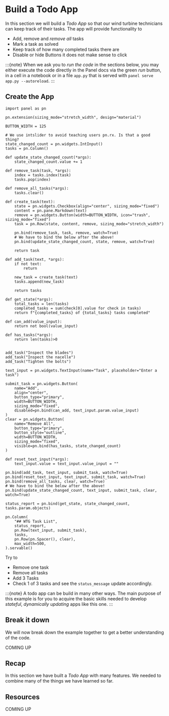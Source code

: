 # Build a Todo App

In this section we will build a *Todo App* so that our wind turbine technicians can keep track of their tasks. The app will provide functionality to

- Add, remove and *remove all* tasks
- Mark a task as solved
- Keep track of how many completed tasks there are
- Disable or hide Buttons it does not make sense to click

:::{note}
When we ask you to *run the code* in the sections below, you may either execute the code directly in the Panel docs via the green *run* button, in a cell in a notebook or in a file `app.py` that is served with `panel serve app.py --autoreload`.
:::

## Create the App

```{pyodide}
import panel as pn

pn.extension(sizing_mode="stretch_width", design="material")

BUTTON_WIDTH = 125

# We use intslider to avoid teaching users pn.rx. Is that a good thing?
state_changed_count = pn.widgets.IntInput()
tasks = pn.Column()

def update_state_changed_count(*args):
    state_changed_count.value += 1

def remove_task(task, *args):
    index = tasks.index(task)
    tasks.pop(index)

def remove_all_tasks(*args):
    tasks.clear()

def create_task(text):
    state = pn.widgets.Checkbox(align="center", sizing_mode="fixed")
    content = pn.pane.Markdown(text)
    remove = pn.widgets.Button(width=BUTTON_WIDTH, icon="trash", sizing_mode="fixed")
    task = pn.Row(state, content, remove, sizing_mode="stretch_width")

    pn.bind(remove_task, task, remove, watch=True)
    # We have to bind the below after the above!
    pn.bind(update_state_changed_count, state, remove, watch=True)

    return task

def add_task(text, *args):
    if not text:
        return

    new_task = create_task(text)
    tasks.append(new_task)

    return tasks

def get_state(*args):
    total_tasks = len(tasks)
    completed_tasks = sum(check[0].value for check in tasks)
    return f"{completed_tasks} of {total_tasks} tasks completed"

def can_add(value_input):
    return not bool(value_input)

def has_tasks(*args):
    return len(tasks)>0


add_task("Inspect the blades")
add_task("Inspect the nacelle")
add_task("Tighten the bolts")

text_input = pn.widgets.TextInput(name="Task", placeholder="Enter a task")

submit_task = pn.widgets.Button(
    name="Add",
    align="center",
    button_type="primary",
    width=BUTTON_WIDTH,
    sizing_mode="fixed",
    disabled=pn.bind(can_add, text_input.param.value_input)
)
clear = pn.widgets.Button(
    name="Remove All",
    button_type="primary",
    button_style="outline",
    width=BUTTON_WIDTH,
    sizing_mode="fixed",
    visible=pn.bind(has_tasks, state_changed_count)
)

def reset_text_input(*args):
    text_input.value = text_input.value_input = ""

pn.bind(add_task, text_input, submit_task, watch=True)
pn.bind(reset_text_input, text_input, submit_task, watch=True)
pn.bind(remove_all_tasks, clear, watch=True)
# We have to bind the below after the above!
pn.bind(update_state_changed_count, text_input, submit_task, clear, watch=True)

status_report = pn.bind(get_state, state_changed_count, tasks.param.objects)

pn.Column(
    "## WTG Task List",
    status_report,
    pn.Row(text_input, submit_task),
    tasks,
    pn.Row(pn.Spacer(), clear),
    max_width=500,
).servable()
```

Try to

- Remove one task
- Remove all tasks
- Add 3 Tasks
- Check 1 of 3 tasks and see the `status_message` update accordingly.

:::{note}
A todo app can be build in many other ways. The main purpose of this example is for you to acquire the basic skills needed to develop *stateful*, *dynamically updating* apps like this one.
:::

## Break it down

We will now break down the example together to get a better understanding of the code.

COMING UP

## Recap

In this section we have built a *Todo App* with many features. We needed to combine many of the things we have learned so far.

## Resources

COMING UP

